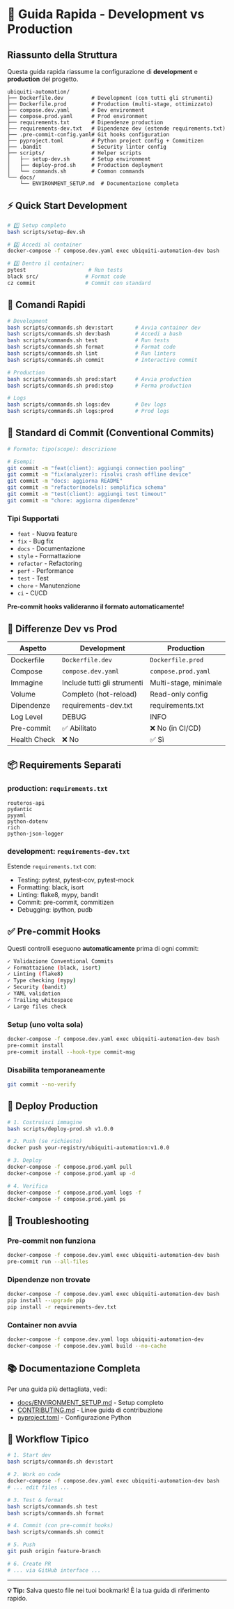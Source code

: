 # 🚀 Guida Rapida - Development vs Production

## Riassunto della Struttura

Questa guida rapida riassume la configurazione di **development** e **production** del progetto.

```
ubiquiti-automation/
├── Dockerfile.dev         # Development (con tutti gli strumenti)
├── Dockerfile.prod        # Production (multi-stage, ottimizzato)
├── compose.dev.yaml       # Dev environment
├── compose.prod.yaml      # Prod environment
├── requirements.txt       # Dipendenze production
├── requirements-dev.txt   # Dipendenze dev (estende requirements.txt)
├── .pre-commit-config.yaml# Git hooks configuration
├── pyproject.toml         # Python project config + Commitizen
├── .bandit                # Security linter config
├── scripts/               # Helper scripts
│   ├── setup-dev.sh       # Setup environment
│   ├── deploy-prod.sh     # Production deployment
│   └── commands.sh        # Common commands
└── docs/
    └── ENVIRONMENT_SETUP.md  # Documentazione completa
```

## ⚡ Quick Start Development

```bash
# 1️⃣ Setup completo
bash scripts/setup-dev.sh

# 2️⃣ Accedi al container
docker-compose -f compose.dev.yaml exec ubiquiti-automation-dev bash

# 3️⃣ Dentro il container:
pytest                    # Run tests
black src/               # Format code
cz commit                # Commit con standard
```

## 🐳 Comandi Rapidi

```bash
# Development
bash scripts/commands.sh dev:start       # Avvia container dev
bash scripts/commands.sh dev:bash        # Accedi a bash
bash scripts/commands.sh test            # Run tests
bash scripts/commands.sh format          # Format code
bash scripts/commands.sh lint            # Run linters
bash scripts/commands.sh commit          # Interactive commit

# Production
bash scripts/commands.sh prod:start      # Avvia production
bash scripts/commands.sh prod:stop       # Ferma production

# Logs
bash scripts/commands.sh logs:dev        # Dev logs
bash scripts/commands.sh logs:prod       # Prod logs
```

## 📝 Standard di Commit (Conventional Commits)

```bash
# Formato: tipo(scope): descrizione

# Esempi:
git commit -m "feat(client): aggiungi connection pooling"
git commit -m "fix(analyzer): risolvi crash offline device"
git commit -m "docs: aggiorna README"
git commit -m "refactor(models): semplifica schema"
git commit -m "test(client): aggiungi test timeout"
git commit -m "chore: aggiorna dipendenze"
```

### Tipi Supportati
- `feat` - Nuova feature
- `fix` - Bug fix
- `docs` - Documentazione
- `style` - Formattazione
- `refactor` - Refactoring
- `perf` - Performance
- `test` - Test
- `chore` - Manutenzione
- `ci` - CI/CD

**Pre-commit hooks valideranno il formato automaticamente!**

## 🔧 Differenze Dev vs Prod

| Aspetto | Development | Production |
|---------|-------------|-----------|
| Dockerfile | `Dockerfile.dev` | `Dockerfile.prod` |
| Compose | `compose.dev.yaml` | `compose.prod.yaml` |
| Immagine | Include tutti gli strumenti | Multi-stage, minimale |
| Volume | Completo (hot-reload) | Read-only config |
| Dipendenze | requirements-dev.txt | requirements.txt |
| Log Level | DEBUG | INFO |
| Pre-commit | ✅ Abilitato | ❌ No (in CI/CD) |
| Health Check | ❌ No | ✅ Sì |

## 📦 Requirements Separati

### production: `requirements.txt`
```
routeros-api
pydantic
pyyaml
python-dotenv
rich
python-json-logger
```

### development: `requirements-dev.txt`
Estende `requirements.txt` con:
- Testing: pytest, pytest-cov, pytest-mock
- Formatting: black, isort
- Linting: flake8, mypy, bandit
- Commit: pre-commit, commitizen
- Debugging: ipython, pudb

## ✅ Pre-commit Hooks

Questi controlli eseguono **automaticamente** prima di ogni commit:

```bash
✓ Validazione Conventional Commits
✓ Formattazione (black, isort)
✓ Linting (flake8)
✓ Type checking (mypy)
✓ Security (bandit)
✓ YAML validation
✓ Trailing whitespace
✓ Large files check
```

### Setup (uno volta sola)
```bash
docker-compose -f compose.dev.yaml exec ubiquiti-automation-dev bash
pre-commit install
pre-commit install --hook-type commit-msg
```

### Disabilita temporaneamente
```bash
git commit --no-verify
```

## 🚀 Deploy Production

```bash
# 1. Costruisci immagine
bash scripts/deploy-prod.sh v1.0.0

# 2. Push (se richiesto)
docker push your-registry/ubiquiti-automation:v1.0.0

# 3. Deploy
docker-compose -f compose.prod.yaml pull
docker-compose -f compose.prod.yaml up -d

# 4. Verifica
docker-compose -f compose.prod.yaml logs -f
docker-compose -f compose.prod.yaml ps
```

## 🐛 Troubleshooting

### Pre-commit non funziona
```bash
docker-compose -f compose.dev.yaml exec ubiquiti-automation-dev bash
pre-commit run --all-files
```

### Dipendenze non trovate
```bash
docker-compose -f compose.dev.yaml exec ubiquiti-automation-dev bash
pip install --upgrade pip
pip install -r requirements-dev.txt
```

### Container non avvia
```bash
docker-compose -f compose.dev.yaml logs ubiquiti-automation-dev
docker-compose -f compose.dev.yaml build --no-cache
```

## 📚 Documentazione Completa

Per una guida più dettagliata, vedi:
- [docs/ENVIRONMENT_SETUP.md](./docs/ENVIRONMENT_SETUP.md) - Setup completo
- [CONTRIBUTING.md](./CONTRIBUTING.md) - Linee guida di contribuzione
- [pyproject.toml](./pyproject.toml) - Configurazione Python

## 🎯 Workflow Tipico

```bash
# 1. Start dev
bash scripts/commands.sh dev:start

# 2. Work on code
docker-compose -f compose.dev.yaml exec ubiquiti-automation-dev bash
# ... edit files ...

# 3. Test & format
bash scripts/commands.sh test
bash scripts/commands.sh format

# 4. Commit (con pre-commit hooks)
bash scripts/commands.sh commit

# 5. Push
git push origin feature-branch

# 6. Create PR
# ... via GitHub interface ...
```

---

**💡 Tip:** Salva questo file nei tuoi bookmark! È la tua guida di riferimento rapido.
